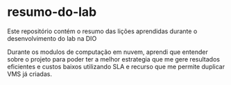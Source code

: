 # resumo-do-lab
Este repositório contém o resumo das lições aprendidas durante o desenvolvimento do lab na DIO


Durante os modulos de computação em nuvem, aprendi que entender sobre o projeto para poder ter a melhor estrategia que me gere resultados eficientes e custos baixos utilizando SLA e recurso que me permite duplicar VMS já criadas.
